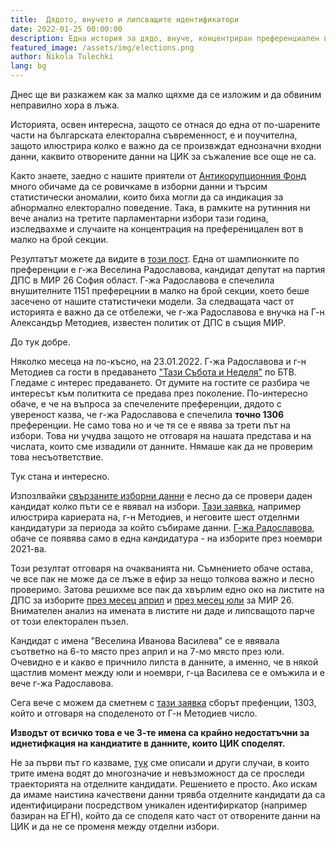 ```yaml
---
title:  Дядото, внучето и липсващите идентификатори 
date: 2022-01-25 00:00:00
description: Една история за дядо, внуче, концентриран преференциален вот, липсващи идентификатори и сватба.     
featured_image: /assets/img/elections.png
author: Nikola Tulechki 
lang: bg
---
```


Днес ще ви разкажем как за малко щяхме да се изложим и да обвиним неправилно хора в лъжа. 
 
Историята, освен интересна, защото се отнася до една от по-шарените части на българската електорална съвременност, 
е и поучителна, защото илюстрира колко е важно да се произвждат еднозначни входни данни, 
каквито отворените данни на ЦИК за съжаление все още не са.  

Както знаете, заедно с нашите приятели от [Антикорупционния Фонд](https://acf.bg/bg/) много обичаме да се ровичкаме в изборни данни и
търсим статистически аномалии, които биха могли да са индикация за абнормално електорално поведение. 
Така, в рамките на рутинния ни вече анализ на третите парламентарни избори тази година, 
изследвахме и случаите на концентрация на преференицален вот в малко на брой секции. 

Резултатът можете да видите в [този пост](https://acf.bg/bg/shampioni-po-preferentsii/).
Една от шампионките по преференции е г-жа Веселина Радославова, кандидат депутат на партия ДПС в МИР 26 София област.
Г-жа Радославова е спечелила внушителните 1151 преферецнии в малко на брой секции, което беше засечено от нашите статистичеки модели. 
За следващата част от историята е важно да се отбележи, че г-жа Радославова е внучка на Г-н Александър Методиев, известен политик от ДПС в същия МИР. 

До тук добре. 

Няколко месеца на по-късно, на 23.01.2022. Г-жа Радославова и г-н Методиев са гости в предаването
["Тази Събота и Неделя"](https://btvnovinite.bg/predavania/tazi-sabota-i-nedelia/aleksandar-metodiev-bat-sali-i-negovata-vnuchka-veselina.html)
по БТВ. 
Гледаме с интерес предаването.
От думите на гостите се разбира че интересът към политкита се предава през поколение. 
По-интересно обаче, е че на въпроса за спечелените преференции, дядото с увереност казва, че г-жа Радославова е спечелила **точно 1306** преференции. 
Не само това но и че тя се е явява за трети път на избори. Това ни учудва защото не отговаря на нашата представа и на числата, които сме извадили от данните. 
Нямаше как да не проверим това несъответствие. 

Тук стана и интересно.

Изпозлвайки [свързаните изборни данни](https://www.ontotext.com/blog/5-star-linked-open-elections-data/)
е лесно да се провери даден кандидат колко пъти се е явявал на избори.
[Тази заявка](https://elections.ontotext.com/sparql?name=&infer=true&sameAs=true&query=PREFIX%20my:%20%3Chttps:%2F%2Felections.ontotext.com%2Fresource%2Fentity%2F%3E%0APREFIX%20rdfs:%20%3Chttp:%2F%2Fwww.w3.org%2F2000%2F01%2Frdf-schema%23%3E%0APREFIX%20myd:%20%3Chttps:%2F%2Felections.ontotext.com%2Fresource%2Fprop%2Fdirect%2F%3E%0Aselect%20%3Fcandidate_uri%20%3Fcandidate_name%20%3Felection_label%20%3Felection_date%20%3Fcandidate_list_number%20%3Fparty_label%20%3Fparty_number%20where%20%7B%20%0A%09%3Fcandidate_uri%20a%20my:Candidate%20;%20rdfs:label%20%3Fcandidate_name%20;%20myd:candidacy%20%3Fel%20;%20myd:represents%20%3Fparty%20.%0A%20%20%20%20%3Fparty%20rdfs:label%20%3Fparty_label%20;%20myd:number%20%3Fparty_number.%20%0A%20%20%20%20optional%7B%3Fel%20rdfs:label%20%3Felection_label%20;%20myd:date%20%3Felection_date%7D%0A%20%20%20%20optional%7B%3Fcandidate_uri%20myd:number%20%3Fcandidate_list_number%7D%0A%20%20%20%20filter(contains(lcase(%3Fcandidate_name),%22%D0%B0%D0%BB%D0%B5%D0%BA%D1%81%D0%B0%D0%BD%D0%B4%D1%8A%D1%80%20%D1%85%D1%80%D0%B8%D1%81%D1%82%D0%BE%D0%B2%20%D0%BC%D0%B5%D1%82%D0%BE%D0%B4%D0%B8%D0%B5%D0%B2%22))%0A%7D%20order%20by%20desc(%3Felection_date)&execute),
например илюстрира кариерата на, г-н Методиев, и неговите шест отделнми кандидатури за периода за който събираме данни. 
[Г-жа Радославова](https://elections.ontotext.com/sparql?name=&infer=true&sameAs=true&query=PREFIX%20my:%20%3Chttps:%2F%2Felections.ontotext.com%2Fresource%2Fentity%2F%3E%0APREFIX%20rdfs:%20%3Chttp:%2F%2Fwww.w3.org%2F2000%2F01%2Frdf-schema%23%3E%0APREFIX%20myd:%20%3Chttps:%2F%2Felections.ontotext.com%2Fresource%2Fprop%2Fdirect%2F%3E%0Aselect%20%3Fcandidate_uri%20%3Fcandidate_name%20%3Felection_label%20%3Felection_date%20%3Fcandidate_list_number%20%3Fparty_label%20%3Fparty_number%20where%20%7B%20%0A%09%3Fcandidate_uri%20a%20my:Candidate%20;%20rdfs:label%20%3Fcandidate_name%20;%20myd:candidacy%20%3Fel%20;%20myd:represents%20%3Fparty%20.%0A%20%20%20%20%3Fparty%20rdfs:label%20%3Fparty_label%20;%20myd:number%20%3Fparty_number.%20%0A%20%20%20%20optional%7B%3Fel%20rdfs:label%20%3Felection_label%20;%20myd:date%20%3Felection_date%7D%0A%20%20%20%20optional%7B%3Fcandidate_uri%20myd:number%20%3Fcandidate_list_number%7D%0A%20%20%20%20filter(contains(lcase(%3Fcandidate_name),%22%D0%B2%D0%B5%D1%81%D0%B5%D0%BB%D0%B8%D0%BD%D0%B0%20%D0%B8%D0%B2%D0%B0%D0%BD%D0%BE%D0%B2%D0%B0%20%D1%80%D0%B0%D0%B4%D0%BE%D1%81%D0%BB%D0%B0%D0%B2%D0%BE%D0%B2%D0%B0%22))%0A%7D%20order%20by%20desc(%3Felection_date)&execute),
обаче се появява само в една кандидатура - на изборите през ноември 2021-ва.

Този резултат отговаря на очакванията ни. Съмнението обаче остава, че все пак не може да се лъже в ефир за нещо толкова важно и лесно проверимо. 
Затова решихме все пак да хвърлим едно око на листите на ДПС за изборите 
[през месец април](https://elections.ontotext.com/sparql?name=%D0%9B%D0%B8%D1%81%D1%82%D0%B0%D1%82%D0%B0%20%D0%BD%D0%B0%20%D0%B4%D0%B0%D0%B4%D0%B5%D0%BD%D0%B0%20%D0%BF%D0%B0%D1%80%D1%82%D0%B8%D1%8F%20%D0%B7%D0%B0%20%D0%B4%D0%B0%D0%B4%D0%B5%D0%BD%20%D0%B8%D0%B7%D0%B1%D0%BE%D1%80&infer=true&sameAs=true&query=BASE%20%20%3Chttps%3A%2F%2Felections.ontotext.com%2Fresource%2F%3E%0APREFIX%20my%3A%20%3Chttps%3A%2F%2Felections.ontotext.com%2Fresource%2Fentity%2F%3E%0APREFIX%20rdfs%3A%20%3Chttp%3A%2F%2Fwww.w3.org%2F2000%2F01%2Frdf-schema%23%3E%0APREFIX%20wd%3A%20%3Chttp%3A%2F%2Fwww.wikidata.org%2Fentity%2F%3E%0APREFIX%20myd%3A%20%3Chttps%3A%2F%2Felections.ontotext.com%2Fresource%2Fprop%2Fdirect%2F%3E%0APREFIX%20election%3A%20%3Chttps%3A%2F%2Felections.ontotext.com%2Fresource%2Felection%2F%3E%0Aselect%20%3Fcandidate%20%3FcandNumber%20%3Fname%20%3FlocalParty%20%3FlocalPartyLabel%20%3FlocalPartyNumber%20%3FlocalEl%20%3FlocalElLabel%20where%20%7B%20%0A%0A%20%20%20%20bind(wd%3AQ164242%20as%20%3Fparty)%20%23DPS%0A%20%20%20%20%23bind(wd%3AQ792527%20as%20%3Fparty)%20%23VMRO%0A%20%20%20%20%0A%23%20%20%20%20bind(%3Celection%2Fmi2015%2Fos%2F1910%3E%20as%20%3FlocalEl)%20%23%22%D0%9C%D0%B5%D1%81%D1%82%D0%BD%D0%B8%20%D0%98%D0%B7%D0%B1%D0%BE%D1%80%D0%B8%202015%20%D0%B7%D0%B0%20%D0%BE%D0%B1%D1%89%D0%B8%D0%BD%D1%81%D0%BA%D0%B8%20%D1%81%D1%8A%D0%B2%D0%B5%D1%82%201910.%20%D0%94%D1%83%D0%BB%D0%BE%D0%B2%D0%BE%22%0A%20%20%20%20bind(%3Celection%2Fpi2021%2F26%3E%20as%20%3FlocalEl)%20%23%22%D0%98%D0%B7%D0%B1%D0%BE%D1%80%D0%B8%20%D0%B7%D0%B0%20%D0%9F%D0%B0%D1%80%D0%BB%D0%B0%D0%BC%D0%B5%D0%BD%D1%82%20%D0%BD%D0%B0%20%D0%A0%D0%91%20%D0%9C%D0%98%D0%A0%20%2024.%20%D0%A1%D0%9E%D0%A4%D0%98%D0%AF%2024%20%D0%9C%D0%98%D0%A0%22%0A%23%20%20%20%20bind(%3Celection%2Fep2019%3E%20as%20%3FlocalEl)%20%23%22%D0%98%D0%B7%D0%B1%D0%BE%D1%80%D0%B8%20%D0%B7%D0%B0%20%D0%95%D0%B2%D1%80%D0%BE%D0%BF%D0%B5%D0%B9%D1%81%D0%BA%D0%B8%20%D0%9F%D0%B0%D1%80%D0%BB%D0%B0%D0%BC%D0%B5%D0%BD%D1%82%202019%22%0A%20%20%20%20%0A%20%20%20%20%3FlocalParty%20%20myd%3Aparty%2B%20%3Fparty%20%3B%20rdfs%3Alabel%20%3FlocalPartyLabel%20%3B%20myd%3Anumber%20%3FlocalPartyNumber%20%3B%20myd%3Acandidacy%20%3FlocalEl%20.%0A%20%20%20%20%3Fcandidate%20a%20my%3ACandidate%20%3B%20myd%3Arepresents%20%3FlocalParty%20%20%3B%20rdfs%3Alabel%20%3Fname%20%3B%20myd%3Anumber%20%3FcandNumber%20.%0A%20%20%20%20%0A%20%20%20%20%3FlocalEl%20rdfs%3Alabel%20%3FlocalElLabel%20.%0A%7D%20order%20by%20%3FcandNumber%20&execute)
и 
[през месец юли](https://elections.ontotext.com/sparql?name=%D0%9B%D0%B8%D1%81%D1%82%D0%B0%D1%82%D0%B0%20%D0%BD%D0%B0%20%D0%B4%D0%B0%D0%B4%D0%B5%D0%BD%D0%B0%20%D0%BF%D0%B0%D1%80%D1%82%D0%B8%D1%8F%20%D0%B7%D0%B0%20%D0%B4%D0%B0%D0%B4%D0%B5%D0%BD%20%D0%B8%D0%B7%D0%B1%D0%BE%D1%80&infer=true&sameAs=true&query=BASE%20%20%3Chttps%3A%2F%2Felections.ontotext.com%2Fresource%2F%3E%0APREFIX%20my%3A%20%3Chttps%3A%2F%2Felections.ontotext.com%2Fresource%2Fentity%2F%3E%0APREFIX%20rdfs%3A%20%3Chttp%3A%2F%2Fwww.w3.org%2F2000%2F01%2Frdf-schema%23%3E%0APREFIX%20wd%3A%20%3Chttp%3A%2F%2Fwww.wikidata.org%2Fentity%2F%3E%0APREFIX%20myd%3A%20%3Chttps%3A%2F%2Felections.ontotext.com%2Fresource%2Fprop%2Fdirect%2F%3E%0APREFIX%20election%3A%20%3Chttps%3A%2F%2Felections.ontotext.com%2Fresource%2Felection%2F%3E%0Aselect%20%3Fcandidate%20%3FcandNumber%20%3Fname%20%3FlocalParty%20%3FlocalPartyLabel%20%3FlocalPartyNumber%20%3FlocalEl%20%3FlocalElLabel%20where%20%7B%20%0A%0A%20%20%20%20bind(wd%3AQ164242%20as%20%3Fparty)%20%23DPS%0A%20%20%20%20%23bind(wd%3AQ792527%20as%20%3Fparty)%20%23VMRO%0A%20%20%20%20%0A%23%20%20%20%20bind(%3Celection%2Fmi2015%2Fos%2F1910%3E%20as%20%3FlocalEl)%20%23%22%D0%9C%D0%B5%D1%81%D1%82%D0%BD%D0%B8%20%D0%98%D0%B7%D0%B1%D0%BE%D1%80%D0%B8%202015%20%D0%B7%D0%B0%20%D0%BE%D0%B1%D1%89%D0%B8%D0%BD%D1%81%D0%BA%D0%B8%20%D1%81%D1%8A%D0%B2%D0%B5%D1%82%201910.%20%D0%94%D1%83%D0%BB%D0%BE%D0%B2%D0%BE%22%0A%20%20%20%20bind(%3Celection%2Fpi2021_07%2F26%3E%20as%20%3FlocalEl)%20%23%22%D0%98%D0%B7%D0%B1%D0%BE%D1%80%D0%B8%20%D0%B7%D0%B0%20%D0%9F%D0%B0%D1%80%D0%BB%D0%B0%D0%BC%D0%B5%D0%BD%D1%82%20%D0%BD%D0%B0%20%D0%A0%D0%91%20%D0%9C%D0%98%D0%A0%20%2024.%20%D0%A1%D0%9E%D0%A4%D0%98%D0%AF%2024%20%D0%9C%D0%98%D0%A0%22%0A%23%20%20%20%20bind(%3Celection%2Fep2019%3E%20as%20%3FlocalEl)%20%23%22%D0%98%D0%B7%D0%B1%D0%BE%D1%80%D0%B8%20%D0%B7%D0%B0%20%D0%95%D0%B2%D1%80%D0%BE%D0%BF%D0%B5%D0%B9%D1%81%D0%BA%D0%B8%20%D0%9F%D0%B0%D1%80%D0%BB%D0%B0%D0%BC%D0%B5%D0%BD%D1%82%202019%22%0A%20%20%20%20%0A%20%20%20%20%3FlocalParty%20%20myd%3Aparty%2B%20%3Fparty%20%3B%20rdfs%3Alabel%20%3FlocalPartyLabel%20%3B%20myd%3Anumber%20%3FlocalPartyNumber%20%3B%20myd%3Acandidacy%20%3FlocalEl%20.%0A%20%20%20%20%3Fcandidate%20a%20my%3ACandidate%20%3B%20myd%3Arepresents%20%3FlocalParty%20%20%3B%20rdfs%3Alabel%20%3Fname%20%3B%20myd%3Anumber%20%3FcandNumber%20.%0A%20%20%20%20%0A%20%20%20%20%3FlocalEl%20rdfs%3Alabel%20%3FlocalElLabel%20.%0A%7D%20order%20by%20%3FcandNumber%20&execute) 
за МИР 26. Внимателен анализ на имената в листите ни даде и липсващото парче от този електорален пъзел.

Кандидат с имена "Веселина Иванова Василева" се е явявала съответно на 6-то място през април и на 7-мо място през юли.
Очевидно е и какво е причнило липста в данните, а именно, че в някой щастлив момент между юли и ноември, г-ца Василева се е омъжила и е вече г-жа Радославова.  

Сега вече с можем да сметнем с [тази заявка](https://elections.ontotext.com/sparql?name=&infer=true&sameAs=true&query=PREFIX%20my:%20%3Chttps:%2F%2Felections.ontotext.com%2Fresource%2Fentity%2F%3E%0APREFIX%20rdfs:%20%3Chttp:%2F%2Fwww.w3.org%2F2000%2F01%2Frdf-schema%23%3E%0APREFIX%20myd:%20%3Chttps:%2F%2Felections.ontotext.com%2Fresource%2Fprop%2Fdirect%2F%3E%0APREFIX%20myp:%20%3Chttps:%2F%2Felections.ontotext.com%2Fresource%2Fprop%2Findirect%2F%3E%0APREFIX%20myps:%20%3Chttps:%2F%2Felections.ontotext.com%2Fresource%2Fprop%2Fstatement%2F%3E%0APREFIX%20mypq:%20%3Chttps:%2F%2Felections.ontotext.com%2Fresource%2Fprop%2Fqualifier%2F%3E%0Aselect%0A(sum(%3Fpref)%20as%20%3Fsum)%20%0A%7B%0A%09%0A%20%20%20%20%7Bselect%20*%20where%20%7B%20%0A%20%20%20%20%20%20%20%20%20%20%20%20%3Fcand%20a%20my:Candidate%20;%20rdfs:label%20%3Flab%20;%20myd:candidacy%20%3Fel%20.%0A%20%20%20%20%20%20%20%20%20%20%20%20%3Fel%20myd:main_election%2Fmyd:type%20%22parliamentary%22%0A%20%20%20%20%20%20%20%20%20%20%20%20optional%7B%3Fel%20rdfs:label%20%3FelLabel%20%7D%0A%20%20%20%20%20%20%20%20%20%20%20%20filter(contains(lcase(%3Flab),%22%D0%B2%D0%B5%D1%81%D0%B5%D0%BB%D0%B8%D0%BD%D0%B0%20%D0%B8%D0%B2%D0%B0%D0%BD%D0%BE%D0%B2%D0%B0%20%D1%80%D0%B0%D0%B4%D0%BE%D1%81%D0%BB%D0%B0%D0%B2%D0%BE%D0%B2%D0%B0%22)%20%7C%7C%0A%20%20%20%20%20%20%20%20%20%20%20%20contains(lcase(%3Flab),%22%D0%B2%D0%B5%D1%81%D0%B5%D0%BB%D0%B8%D0%BD%D0%B0%20%D0%B8%D0%B2%D0%B0%D0%BD%D0%BE%D0%B2%D0%B0%20%D0%B2%D0%B0%D1%81%D0%B8%D0%BB%D0%B5%D0%B2%D0%B0%22))%0A%20%20%20%20%7D%7D%0A%20%20%20%20%3Fvoting%20myp:preference_vote%20%3Fpv%20;%20myd:election%20%3Fel.%0A%20%20%20%20%3Fpv%20myps:preference_vote%20%3Fcand%20;%20mypq:valid_votes_recieved%20%3Fpref%20.%0A%7D%20&execute)
сборът префенции, 1303, който и отговаря на споделеното от Г-н Методиев число.


**Изводът от всичко това е че 3-те имена са крайно недостатъчни за иднетифкация на кандиатите в данните, които ЦИК споделят.**  

Не за първи път го казваме, [тук](https://github.com/nikolatulechki/semanticElections/tree/master/analysis/cand-id) 
сме описали и други случаи, в които трите имена водят до многозначие и невъзможност да се проследи траекторията на отделните кандидати.
Решението е просто. Ако искам да имаме наистина качествени данни  трявба отделните кандидати да са идентифицирани посредством уникален идентифиркатор
(например базиран на ЕГН), който да се споделя като част от отворените данни на ЦИК и да не се променя между отделни избори. 












